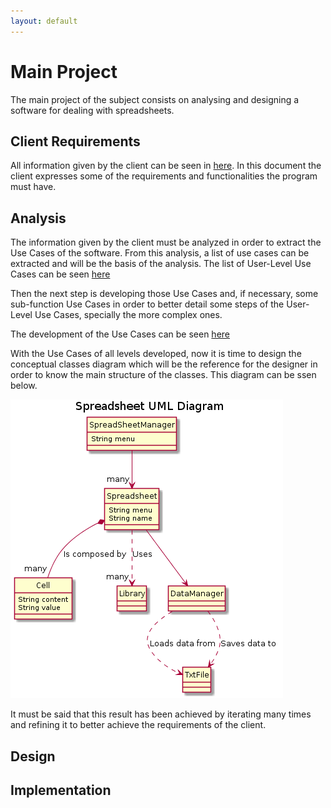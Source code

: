 ```yaml
---
layout: default
---
```



# Main Project
The main project of the subject consists on analysing and designing a software for dealing with spreadsheets.

## Client Requirements
All information given by the client can be seen in [here](). In this document the client expresses some of the requirements and functionalities the program must have.

## Analysis
The information given by the client must be analyzed in order to extract the Use Cases of the software. From this analysis, a list of use cases can be extracted and will be the basis of the analysis. The list of User-Level Use Cases can be seen [here](assets\docs\project\Roger_Aylagas_SpreadSheet_UCList.pdf)

Then the next step is developing those Use Cases and, if necessary, some sub-function Use Cases in order to better detail some steps of the User-Level Use Cases, specially the more complex ones.

The development of the Use Cases can be seen [here](assets\docs\project\Roger_Aylagas_SpreadSheet_UCDevelopment.pdf)

With the Use Cases of all levels developed, now it is time to design the conceptual classes diagram which will be the reference for the designer in order to know the main structure of the classes. This diagram can be ssen below.

![ConceptualClasses](assets\docs\project\domain_model_spreadsheet.png)

It must be said that this result has been achieved by iterating many times and refining it to better achieve the requirements of the client.

## Design

## Implementation
